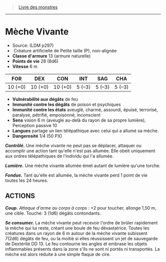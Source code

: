 ﻿> [Livre des monstres](tome_of_beasts.md)

---

# Mèche Vivante

- Source: (LDM p297)
-  Créature artificielle de Petite taille (P), non-alignée
- **Classe d'armure** 13 (armure naturelle)
- **Points de vie** 28 (8d6)
- **Vitesse** 6 m

|FOR|DEX|CON|INT|SAG|CHA|
|---|---|---|---|---|---|
|10 (+0)|10 (+0)|10 (+0)|5 (–3)|5 (–3)|5 (–3)|

- **Vulnérabilité aux dégâts** de feu
- **Immunité contre les dégâts** de poison et psychiques
- **Immunité contre les états** aveuglé, charmé, assourdi, épuisé, terrorisé, paralysé, pétrifié, empoisonné, inconscient
- **Sens** vision 6 m (aveugle au-delà du rayon de sa propre lumière), Perception passive 10
- **Langues** partage un lien télépathique avec celui qui a allumé sa mèche.
- **Dangerosité** 1/4 (50 PX)

**_Contrôlé._** Une mèche vivante ne peut pas se déplacer, attaquer ou accomplir une action tant qu'elle n'est pas allumée. Elle obéit uniquement aux ordres télépathiques de l'individu qui l'a allumée.

**_Lumière._** Une mèche vivante allumée émet autant de lumière qu'une torche.

**_Fondue._** Tant qu'elle est allumée, la mèche vivante perd 1 point de vie toutes les 24 heures.

## ACTIONS

**_Coup._** _Attaque d'arme au corps à corps :_ +2 pour toucher, allonge 1,50 m, une cible. Touché: 3 (1d6) dégâts contondants.

**_Se consumer._** La mèche vivante peut recevoir l'ordre de brûler rapidement la mèche qui lui reste, créant une boule de feu dévastatrice. Toutes les créatures dans un rayon de 6 m autour de la mèche vivante subissent 7(2d6) dégâts de feu, ou la moitié si elles réussissent un jet de sauvegarde de Dextérité DD 13. Le feu contourne les angles et embrase les objets inflammables présents dans la zone s'ils ne sont ni portés ni transportés. La mèche est alors réduite à une simple flaque de cire.

